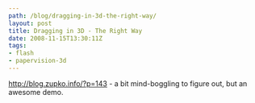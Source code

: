 ```yaml
---
path: /blog/dragging-in-3d-the-right-way/
layout: post
title: Dragging in 3D - The Right Way
date: 2008-11-15T13:30:11Z
tags:
- flash
- papervision-3d
---
```


<a href="http://blog.zupko.info/?p=143">http://blog.zupko.info/?p=143</a> - a bit mind-boggling to figure out, but an awesome demo.